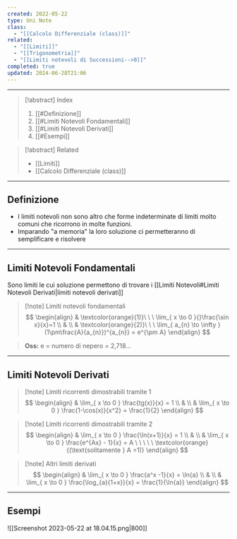 ```yaml
---
created: 2022-05-22
type: Uni Note
class:
  - "[[Calcolo Differenziale (class)]]"
related:
  - "[[Limiti]]"
  - "[[Trigonometria]]"
  - "[[Limiti notevoli di Successioni-->0]]"
completed: true
updated: 2024-06-28T21:06
---
```

---

>[!abstract] Index
>1. [[#Definizione]]
>2. [[#Limiti Notevoli Fondamentali]]
>3. [[#Limiti Notevoli Derivati]]
>4. [[#Esempi]]

>[!abstract] Related
>- [[Limiti]]
>- [[Calcolo Differenziale (class)]]

---
## Definizione

- I limiti notevoli non sono altro che forme indeterminate di limiti molto comuni che ricorrono in molte funzioni.
- Imparando "a memoria" la loro soluzione ci permetteranno di semplificare e risolvere 

---
## Limiti Notevoli Fondamentali 

Sono limiti le cui soluzione permettono di trovare i [[Limiti Notevoli#Limiti Notevoli Derivati|limiti notevoli derivati]]

>[!note] Limiti notevoli fondamentali
>$$
>\begin{align}
>& \textcolor{orange}{1)}\ \ \ \lim_{ x \to 0 }{}\frac{\sin x}{x}=1  \\
>&  \\
>& \textcolor{orange}{2)}\ \ \ \lim_{ a_{n} \to \infty } (1\pm\frac{A}{a_{n}})^{a_{n}} = e^{\pm A}
>\end{align}
>$$

>**Oss:** e = numero di nepero = 2,718...

---
## Limiti Notevoli Derivati

>[!note] Limiti ricorrenti dimostrabili tramite 1
>$$
>\begin{align}
>& \lim_{ x \to 0 } \frac{tg(x)}{x} = 1 \\
>&  \\
>& \lim_{ x \to 0 } \frac{1-\cos(x)}{x^2} = \frac{1}{2} 
>\end{align}
>$$

>[!note] Limiti ricorrenti dimostrabili tramite 2
>$$
>\begin{align}
>& \lim_{ x \to 0 } \frac{\ln(x+1)}{x} = 1 \\
>&  \\
>& \lim_{ x \to 0 } \frac{e^{Ax} - 1}{x} = A \ \ \ \ \ \textcolor{orange}{(\text{solitamente } A =1)}
>\end{align}
>$$

>[!note] Altri limiti derivati
>$$
>\begin{align}
>& \lim_{ x \to 0 } \frac{a^x -1}{x} = \ln{a} \\
>&  \\
>& \lim_{ x \to 0 } \frac{\log_{a}{1+x}}{x} = \frac{1}{\ln{a}} 
>\end{align}
>$$

---
## Esempi

![[Screenshot 2023-05-22 at 18.04.15.png|800]]
